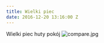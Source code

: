 ```yaml
---
title: Wielki piec
date: 2016-12-20 13:16:00 Z
---
```


Wielki piec huty pokój
![compare.jpg](/uploads/compare.jpg)